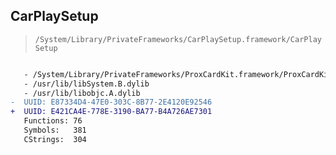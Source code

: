 ## CarPlaySetup

> `/System/Library/PrivateFrameworks/CarPlaySetup.framework/CarPlaySetup`

```diff

   - /System/Library/PrivateFrameworks/ProxCardKit.framework/ProxCardKit
   - /usr/lib/libSystem.B.dylib
   - /usr/lib/libobjc.A.dylib
-  UUID: E87334D4-47E0-303C-8B77-2E4120E92546
+  UUID: E421CA4E-778E-3190-BA77-B4A726AE7301
   Functions: 76
   Symbols:   381
   CStrings:  304

```
